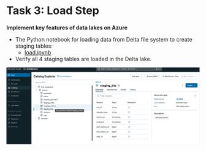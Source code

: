 # Task 3: Load Step 
**Implement key features of data lakes on Azure**
- The Python notebook for loading data from Delta file system to create staging tables:
    - [load.ipynb](../notebooks/load.ipynb)
- Verify all 4 staging tables are loaded in the Delta lake.

![staging_tables](../assets/staging_tables_1.png)
